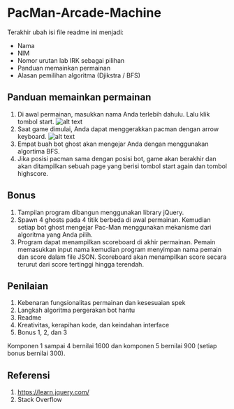 # PacMan-Arcade-Machine

Terakhir ubah isi file readme ini menjadi:
- Nama
- NIM
- Nomor urutan lab IRK sebagai pilihan
- Panduan memainkan permainan
- Alasan pemilihan algoritma (Djikstra / BFS)

## Panduan memainkan permainan
1. Di awal permainan, masukkan nama Anda terlebih dahulu. Lalu klik tombol start.
![alt text](https://raw.githubusercontent.com/juniardiakbar/PacMan-Arcade-Machine/master/path/startmenu.png)
2. Saat game dimulai, Anda dapat menggerakkan pacman dengan arrow keyboard.
![alt text](https://raw.githubusercontent.com/juniardiakbar/PacMan-Arcade-Machine/master/path/gameplay.png)
3. Empat buah bot ghost akan mengejar Anda dengan menggunakan algortima BFS.
4. Jika posisi pacman sama dengan posisi bot, game akan berakhir dan akan ditampilkan sebuah page yang berisi tombol start again dan tombol highscore.

## Bonus
1.  Tampilan program dibangun menggunakan library jQuery.
2.  Spawn 4 ghosts pada 4 titik berbeda di awal permainan. Kemudian setiap bot ghost mengejar Pac-Man menggunakan mekanisme dari algoritma yang Anda pilih.
3. Program dapat menampilkan scoreboard di akhir permainan. Pemain memasukkan input nama kemudian program menyimpan nama pemain dan score dalam file JSON. Scoreboard akan menampilkan score secara terurut dari score tertinggi hingga terendah.

## Penilaian
1.  Kebenaran fungsionalitas permainan dan kesesuaian spek
2.  Langkah algoritma pergerakan bot hantu
3.  Readme
4.  Kreativitas, kerapihan kode, dan keindahan interface
5.  Bonus 1, 2, dan 3

Komponen 1 sampai 4 bernilai 1600 dan komponen 5 bernilai 900 (setiap bonus bernilai 300).

## Referensi
1.  https://learn.jquery.com/
2.  Stack Overflow
